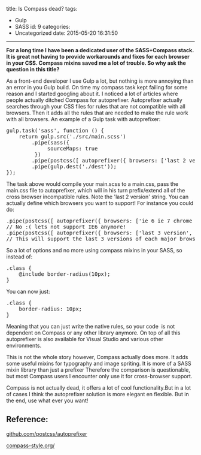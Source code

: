 title: Is Compass dead?
tags:
  - Gulp
  - SASS
id: 9
categories:
  - Uncategorized
date: 2015-05-20 16:31:50
---

**For a long time I have been a dedicated user of the SASS+Compass stack. It is great not having to provide workarounds and fixes for each browser in your CSS. Compass mixins saved me a lot of trouble. So why ask the question in this title?**

<!-- more -->

As a front-end developer I use Gulp a lot, but nothing is more annoying than an error in you Gulp build. On time my compass task kept failing for some reason and I started googling about it. I noticed a lot of articles where people actually ditched Compass for autoprefixer. Autoprefixer actually searches through your CSS files for rules that are not compatible with all browsers. Then it adds all the rules that are needed to make the rule work with all browsers. An example of a Gulp task with autoprefixer:
<pre class="lang:js decode:true">gulp.task('sass', function () {
    return gulp.src('./src/main.scss')
        .pipe(sass({
             sourceMaps: true
         })
        .pipe(postcss([ autoprefixer({ browsers: ['last 2 version'] }) ]))
        .pipe(gulp.dest('./dest'));
});</pre>
The task above would compile your main.scss to a main.css, pass the main.css file to autoprefixer, which will in his turn prefix/extend all of the cross browser incompatible rules. Note the 'last 2 version' string. You can actually define which browsers you want to support! For instance you could do:
<pre class="lang:js decode:true ">.pipe(postcss([ autoprefixer({ browsers: ['ie 6 ie 7 chrome 40'] }) ]))
// No :( lets not support IE6 anymore!
.pipe(postcss([ autoprefixer({ browsers: ['last 3 version', > 10%] }) ]))
// This will support the last 3 versions of each major browser with a usage statistic of over 10%
</pre>
So a lot of options and no more using compass mixins in your SASS, so instead of:
<pre class="lang:sass decode:true">.class {
    @include border-radius(10px);
}</pre>
You can now just:
<pre class="lang:sass decode:true ">.class {
    border-radius: 10px;
}</pre>
Meaning that you can just write the native rules, so your code  is not dependent on Compass or any other library anymore. On top of all this autoprefixer is also available for Visual Studio and various other environments.

This is not the whole story however, Compass actually does more. It adds some useful mixins for typography and image spriting. It is more of a SASS mixin library than just a prefixer Therefore the comparison is questionable, but most Compass users I encounter only use it for cross-browser support.

Compass is not actually dead, it offers a lot of cool functionality.But in a lot of cases I think the autoprefixer solution is more elegant en flexible. But in the end, use what ever you want!

## Reference:

[github.com/postcss/autoprefixer](https://github.com/postcss/autoprefixer)

[compass-style.org/](http://compass-style.org/)

&nbsp;
